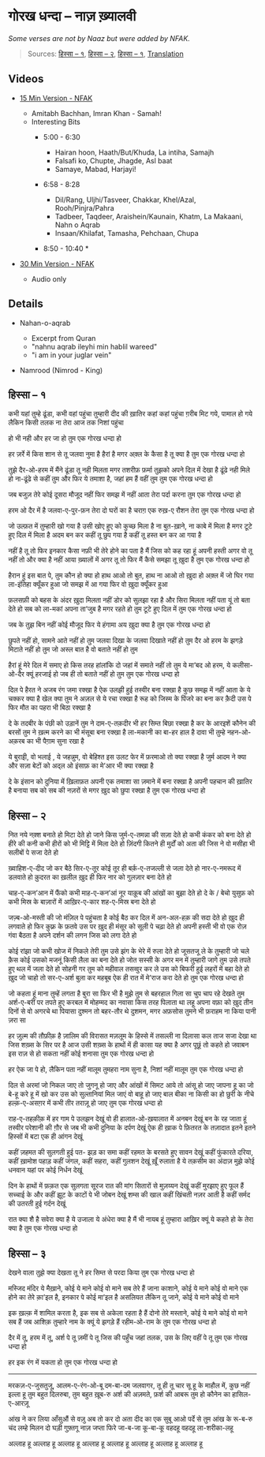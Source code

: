 
# गोरख धन्दा – नाज़ ख़्यालवी

_Some verses are not by Naaz but were added by NFAK._

> Sources: [हिस्सा – १](https://urdushahkar.org/gorakh-dhanda-01-naz-khialvi/), [हिस्सा – २](https://urdushahkar.org/gorakh-dhanda-02-naz-khialvi/), [हिस्सा – १](https://urdushahkar.org/gorakh-dhanda-03-naz-khialvi/), [Translation](https://www.hamzashad.com/tum-ik-gorakh-dhanda-ho/)

## Videos

* [15 Min Version - NFAK](https://www.youtube.com/watch?v=mXY5-TK2sJ0)
    * Amitabh Bachhan, Imran Khan - Samah!
    * Interesting Bits
        * 5:00 - 6:30
            * Hairan hoon, Haath/But/Khuda, La intiha, Samajh
            * Falsafi ko, Chupte, Jhagde, Asl baat
            * Samaye, Mabad, Harjayi!

        * 6:58 - 8:28
            * Dil/Rang, Uljhi/Tasveer, Chakkar, Khel/Azal, Rooh/Pinjra/Pahra
            * Tadbeer, Taqdeer, Araishein/Kaunain, Khatm, La Makaani, Nahn o Aqrab
            * Insaan/Khilafat, Tamasha, Pehchaan, Chupa

        * 8:50 - 10:40
            * 



* [30 Min Version - NFAK](https://www.youtube.com/watch?v=D1kKeA1OJK0)
    * Audio only

## Details

* Nahan-o-aqrab
    * Excerpt from Quran
    * "nahnu aqrab ileyhi min hablil wareed"
    * "i am in your juglar vein" 

* Namrood (Nimrod - King)


## हिस्सा – १

कभी यहां तुम्हे ढूंडा, कभी वहां पहुंचा
तुम्हारी दीद की ख़ातिर कहां कहां पहुंचा
ग़रीब मिट गये, पामाल हो गये लैकिन
किसी तलक ना तेरा आज तक निशां पहुंचा

हो भी नही और हर जा हो
तुम एक गोरख धन्दा हो

हर ज़र्रे में किस शान से तू जलवा नुमा है
हैरां है मगर अक़्ल के कैसा है तू क्या है
तुम एक गोरख धन्दा हो

तुझे दैर-ओ-हरम में मैंने ढूंडा तू नही मिलता
मगर तशरीफ़ फ़र्मा तुझको अपने दिल में देखा है
ढूंढे नही मिले हो ना-ढूंढे से कहीं तुम
और फिर ये तमाशा है, जहां हम हैं वहीं तुम
तुम एक गोरख धन्दा हो

जब बजुज़ तेरे कोई दूसरा मौजूद नहीं
फिर समझ में नहीं आता तेरा पर्दा करना
तुम एक गोरख धन्दा हो

हरम ओ दैर में है जलवा-ए-पुर-फ़न तेरा
दो घरों का है चराग़ एक रुख़-ए रौशन तेरा
तुम एक गोरख धन्दा हो

जो उल्फ़त में तुम्हारी खो गया है
उसी खोए हुए को कुच्छ मिला है
ना बुत-ख़ाने, ना काबे में मिला है
मगर टूटे हुए दिल में मिला है
अदम बन कर कहीं तू छुप गया है
कहीं तू हस्त बन कर आ गया है

नहीं है तू तो फिर इनकार कैसा
नफ़ी भी तेरे होने का पता है
मैं जिस को कह रहा हूं अपनी हस्ती
अगर वो तू नहीं तो और क्या है
नहीं आया ख़्यालों में अगर तू
तो फिर मैं कैसे समझा तू ख़ुदा है
तुम एक गोरख धन्दा हो

हैरान हुं इस बात पे, तुम कौन हो क्या हो
हाथ आओ तो बुत, हाथ ना आओ तो ख़ुदा हो
अक़्ल में जो घिर गया ला-इंतिहा क्यूँकर हुआ
जो समझ में आ गया फिर वो ख़ुदा क्यूँकर हुआ

फ़लसफ़ी को बहस के अंदर ख़ुदा मिलता नहीं
डोर को सुलझा रहा है और सिरा मिलता नहीं
पता यूं तो बता देते हो सब को ला-मकां अपना
ता’जुब है मगर रहते हो तुम टूटे हुए दिल में
तुम एक गोरख धन्दा हो

जब के तुझ बिन नहीं कोई मौजूद
फिर ये हंगामा अय ख़ुदा क्या है
तुम एक गोरख धन्दा हो

छुपते नहीं हो, सामने आते नहीं हो तुम
जलवा दिखा के जलवा दिखाते नहीं हो तुम
दैर ओ हरम के झगड़े मिटाते नहीं हो तुम
जो अस्ल बात है वो बताते नहीं हो तुम

हैरां हूं मेरे दिल में समाए हो किस तरह
हांलांकि दो जहां में समाते नहीं तो तुम
ये मा’बद ओ हरम, ये कलीसा-ओ-दैर क्यूं
हरजाई हो जब ही तो बताते नहीं हो तुम
तुम एक गोरख धन्दा हो

दिल पे हैरत ने अजब रंग जमा रक्खा है
ऐक उलझी हुई तस्वीर बना रक्खा है
कुछ समझ में नहीं आता के ये चक्कर क्या है
खेल क्या तुम ने अज़ल से ये रचा रक्खा है
रूह को जिस्म के पिंजरे का बना कर क़ैदी
उस पे फिर मौत का पहरा भी बिठा रक्खा है

दे के तदबीर के पंछी को उड़ानें तुम ने
दाम-ए-तक़दीर भी हर सिम्त बिछा रक्खा है
कर के आरइशें कौनेन की बरसों तुम ने
ख़त्म करने का भी मंसूबा बना रक्खा है
ला-मकानी का बा-हर हाल है दावा भी तुम्हे
नहन-ओ-अक़रब का भी पैग़ाम सुना रखा है

ये बुराइी, वो भलाई , ये जहन्नुम, वो बेहिश्त
इस उलट फेर में फ़रमाओ तो क्या रक्खा है
जुर्म आदम ने क्या और सज़ा बेटों को
अद्ल ओ इंसाफ़ का मे’आर भी क्या रक्खा है

दे के इंसान को दुनिया में ख़िलाफ़त अपनी
एक तमाशा सा ज़माने में बना रक्खा है
अपनी पहचान की ख़ातिर है बनाया सब को
सब की नज़रों से मगर ख़ुद को छुपा रक्खा है
तुम एक गोरख धन्दा हो

## हिस्सा – २

नित नये नक़्श बनाते हो मिटा देते हो
जाने किस जुर्म-ए-तमन्ना की सज़ा देते हो
कभी कंकर को बना देते हो हीरे की कनी
कभी हीरों को भी मिट्टि में मिला देते हो
ज़िंदगी कितने ही मुर्दों को अता की जिस ने
वो मसीहा भी सलीबों पे सजा देते हो

ख़्वाहिश-ए-दीद जो कर बैठे सिर-ए-तूर कोई
तूर ही बर्क़-ए-तजल्ली से जला देते हो
नार-ए-नमरूद में डलवाते हो क़ुदरत का ख़लील
ख़ुद ही फिर नार को गुलज़ार बना देते हो

चाह-ए-कन’आन में फैंको कभी माह-ए-कन’आं
नूर याक़ूब की आंखों का बुझा देते हो
दे के / बेचो युसुफ़ को कभी मिस्र के बाज़ारों में
आख़िर-ए-कार शह-ए-मिस्र बना देते हो

जज़्ब-ओ-मस्ती की जो मंज़िल पे पहुंचता है कोई
बैठ कर दिल में अन-अल-हक़ की सदा देते हो
ख़ुद ही लगवाते हो फिर कुफ़्र के फ़तवे उस पर
ख़ुद ही मंसूर को सूली पे चढ़ा देते हो
अपनी हस्ती भी वो एक रोज़ गंवा बैठता है
अपने दर्शन की लगन जिस को लगा देते हो

कोई रांझा जो कभी खोज में निकले तेरी
तुम उसे झंग के भेरे में रुला देते हो
जूसतजू ले के तुम्हारी जो चले क़ैस कोई
उसको मजनूं किसी लैला का बना देते हो
जोत सस्सी के अगर मन में तुम्हारी जागे
तुम उसे तपते हुए थल में जला देते हो
सोहनी गर तुम को महीवाल तसव्वुर कर ले
उस को बिफरी हुई लहरों में बहा देते हो
ख़ुद जो चाहो तो सर-ए-अर्श बुला कर महबूब
ऐक ही रात में मे’राज करा देते हो
तुम एक गोरख धन्दा हो

जो कहता हूं माना तुम्हें लगता है बुरा सा
फिर भी है मुझे तुम से बहरहाल गिला सा
चुप चाप रहे देखते तुम अर्श-ए-बरीं पर
तपते हुए करबल में मोहम्मद का नवासा
किस तरह पिलाता था लहू अपना वफ़ा को
ख़ुद तीन दिनों से वो अगरचे था पियासा
दुश्मन तो बहर-तौर थे दुशमन, मगर अफ़सोस
तुमने भी फ़राहम ना किया पानी ज़रा सा

हर ज़ुल्म की तौफ़ीक़ है ज़ालिम की विरासत
मज़लूम के हिस्से में तसल्ली ना दिलासा
कल ताज सजा देखा था जिस शख़्स के सिर पर
है आज उसी शख़्स के हाथों में ही कासा
यह क्या है अगर पूछूं तो कहते हो जवाबन
इस राज़ से हो सकता नहीं कोई शनासा
तुम एक गोरख धन्दा हो

हर ऐक जा पे हो, लैकिन पता नहीं मालूम
तुमहरा नाम सुना है, निशां नहीं मालूम
तुम एक गोरख धन्दा हो

दिल से अरमां जो निकल जाए तो जुगनू हो जाए
और आंखों में सिमट आये तो आंसू हो जाए
जापना हू का जो बे-हू करे हू में खो कर
उस को सुल्तानियां मिल जाएं वो बाहू हो जाए
बाल बीका ना किसी का हो छुरी के नीचे
हल्क़-ए-असग़र में कभी तीर तराज़ू हो जाए
तुम एक गोरख धन्दा हो

राह-ए-तहक़ीक़ में हर गाम पे उलझन देखूं
वो ही हालात-ओ-ख़यालात में अनबन देखूं
बन के रह जाता हूं तस्वीर परेशानी की
ग़ौर से जब भी कभी दुनिया के दर्पण देखूं
ऐक ही ख़ाक पे फ़ितरत के तज़ादात इतने
इतने हिस्सों में बटा एक ही आंगन देखूं

कहीं ज़हमत की सुलगती हुई पत- झड़ का समा
कहीं रहमत के बरसते हुए सावन देखूं
कहीं फुंकारते दरिया, कहीं ख़ामोश पहाड़
कहीं जंगल, कहीं सहरा, कहीं गुलशन देखूं
ख़ूँ रुलाता है ये तक़सीम का अंदाज़ मुझे
कोई धनवान यहां पर कोई निर्धन देखूं

दिन के हाथों में फ़क़त एक सुलगता सूरज
रात की मांग सितारों से मुज़य्यन देखूं
कहीं मुरझाए हुए फूल हैं सच्चाई के
और कहीं झूट के काटों पे भी जोबन देखूं
शम्स की खाल कहीं खिंचती नज़र आती है
कहीं सर्मद की उतरती हुई गर्दन देखूं

रात क्या शै है सवेरा क्या है
ये उजाला ये अंधेरा क्या है
मैं भी नायब हूं तुम्हारा आख़िर
क्यूं ये कहते हो के तेरा क्या है
तुम एक गोरख धन्दा हो

## हिस्सा – ३

देखने वाला तुझे क्या देखता
तू ने हर सिम्त से परदा किया
तुम एक गोरख धन्दा हो

मस्जिद मंदिर ये मैख़ाने, कोई ये माने कोई वो माने
सब तेरे हैं जाना काशाने, कोई ये माने कोई वो माने
एक होने का तेरे क़ा’इल है, इनकार पे कोई मा’इल है
असलियत लैकिन तू जाने, कोई ये माने कोई वो माने

इक ख़ल्क़ में शामिल करता है, इक सब से अकेला रहता है
हैं दोनो तेरे मस्ताने, कोई ये माने कोई वो माने
सब हैं जब आशिक़ तुम्हारे नाम के
क्यूं ये झगड़े हैं रहीम-ओ-राम के
तुम एक गोरख धन्दा हो

दैर में तू, हरम में तू, अर्श पे तू ज़मीं पे तू
जिस की पहुँच जहां तलक, उस के लिए वहीं पे तू
तुम एक गोरख धन्दा हो

हर इक रंग में यकता हो
तुम एक गोरख धन्दा हो

---

मरकज़-ए-जुसतुजू, आलम-ए-रंग-ओ-बू
दम-बा-दम जलवागर, तू ही तू चार सू
हू के माहौल में, कुछ नहीं इल्ला हू
तुम बहुत दिलरुबा, तुम बहुत ख़ूब-रु
अर्श की अज़मते, फ़र्श की आबरू
तुम हो कौनेन का हासिल-ए-आरज़ू

आंख ने कर लिया आँसुऔं से वज़ु
अब तो कर दो अता दीद का एक सुबू
आओ पर्दे से तुम आंख के रू-ब-रु
चंद लम्हे मिलन दो घड़ी गुफ़्तगू
नाज़ जप्ता फिरे जा-ब-जा कू-बा-कू
वहदहू वहदहू ला-शरीका-लहू

अल्लाह हू अल्लाह हू अल्लाह हू अल्लाह हू
अल्लाह हू अल्लाह हू अल्लाह हू अल्लाह हू
